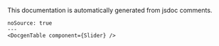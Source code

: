 This documentation is automatically generated from jsdoc comments.

```react
noSource: true
---
<DocgenTable component={Slider} />
```
